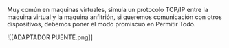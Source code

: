 Muy común en maquinas virtuales, simula un protocolo TCP/IP entre la maquina virtual y la maquina anfitrión, si queremos comunicación con otros dispositivos, debemos poner el modo promiscuo en Permitir Todo.

![[ADAPTADOR PUENTE.png]]